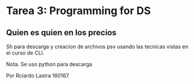 # Tarea 3: __Programming for DS__
## Quien es quien en los precios

Sh para descarga y creacion de archivos psv usando las tecnicas vistas en el curso de CLI.

Nota. Se uso python para descarga



Por Rciardo Lastra 160167
